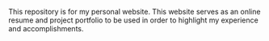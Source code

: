 This repository is for my personal website.
This website serves as an online resume and project portfolio to be used in order to highlight my experience and accomplishments. 
